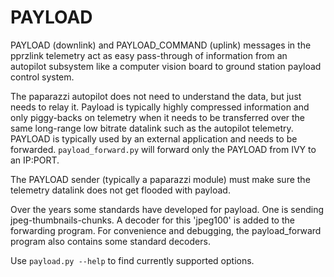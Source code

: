 PAYLOAD
=======

PAYLOAD (downlink) and PAYLOAD_COMMAND (uplink) messages in the pprzlink telemetry act as easy pass-through of information from an autopilot subsystem like a computer vision board to ground station payload control system.

The paparazzi autopilot does not need to understand the data, but just needs to relay it. Payload is typically highly compressed information and only piggy-backs on telemetry when it needs to be transferred over the same long-range low bitrate datalink such as the autopilot telemetry. PAYLOAD is typically used by an external application and needs to be forwarded. ```payload_forward.py``` will forward only the PAYLOAD from IVY to an IP:PORT.

The PAYLOAD sender (typically a paparazzi module) must make sure the telemetry datalink does not get flooded with payload.


Over the years some standards have developed for payload. One is sending jpeg-thumbnails-chunks. A decoder for this 'jpeg100' is added to the forwarding program. For convenience and debugging, the payload_forward program also contains some standard decoders.

Use ```payload.py --help``` to find currently supported options.
